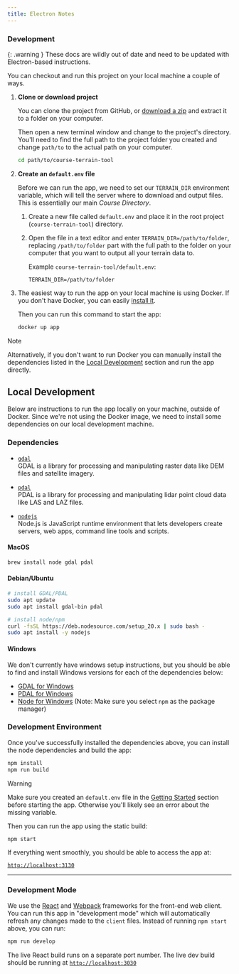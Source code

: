 ```yaml
---
title: Electron Notes
---
```


### Development


{: .warning }
These docs are wildly out of date and need to be updated with Electron-based instructions. 


You can checkout and run this project on your local machine a couple of ways.

1. **Clone or download project**

   You can clone the project from GitHub, or [download a zip](https://github.com/dudewheresmycode/course-terrain-tool/archive/refs/heads/main.zip) and extract it to a folder on your computer.

   Then open a new terminal window and change to the project's directory. You'll need to find the full path to the project folder you created and change `path/to` to the actual path on your computer.

   ```bash
   cd path/to/course-terrain-tool
   ```

   <a name="env-file"></a>

1. **Create an `default.env` file**

   Before we can run the app, we need to set our `TERRAIN_DIR` environment variable, which will tell the server where to download and output files. This is essentially our main _Course Directory_.

   1. Create a new file called `default.env` and place it in the root project (`course-terrain-tool`) directory.
   2. Open the file in a text editor and enter `TERRAIN_DIR=/path/to/folder`, replacing `/path/to/folder` part with the full path to the folder on your computer that you want to output all your terrain data to.

      Example `course-terrain-tool/default.env`:

      ```
      TERRAIN_DIR=/path/to/folder
      ```

1. The easiest way to run the app on your local machine is using Docker. If you don't have Docker, you can easily [install it](https://docs.docker.com/desktop/).

   Then you can run this command to start the app:

   ```bash
   docker up app
   ```

> [!NOTE]
> Alternatively, if you don't want to run Docker you can manually install the dependencies listed in the [Local Development](#Local%20Development) section and run the app directly.

## Local Development

Below are instructions to run the app locally on your machine, outside of Docker. Since we're not using the Docker image, we need to install some dependencies on our local development machine.

### Dependencies

- [`gdal`](https://gdal.org/en/stable/)<br />GDAL is a library for processing and manipulating raster data like DEM files and satellite imagery.

- [`pdal`](https://pdal.io/en/2.8.3/)<br />PDAL is a library for processing and manipulating lidar point cloud data like LAS and LAZ files.

- [`nodejs`](https://nodejs.org/)<br />Node.js is JavaScript runtime environment that lets developers create servers, web apps, command line tools and scripts.

#### MacOS

```bash
brew install node gdal pdal
```

#### Debian/Ubuntu

```bash
# install GDAL/PDAL
sudo apt update
sudo apt install gdal-bin pdal

# install node/npm
curl -fsSL https://deb.nodesource.com/setup_20.x | sudo bash -
sudo apt install -y nodejs
```

#### Windows

We don't currently have windows setup instructions, but you should be able to find and install Windows versions for each of the dependencies below:

- [GDAL for Windows](https://gdal.org/en/stable/download.html#windows)
- [PDAL for Windows](https://pdal.io/en/2.8.3/download.html#windows)
- [Node for Windows](https://nodejs.org/en/download) (Note: Make sure you select `npm` as the package manager)

### Development Environment

Once you've successfully installed the dependencies above, you can install the node dependencies and build the app:

```bash
npm install
npm run build
```

> [!WARNING]
> Make sure you created an `default.env` file in the [Getting Started](#env-file) section before starting the app. Otherwise you'll likely see an error about the missing variable.

Then you can run the app using the static build:

```bash
npm start
```

If everything went smoothly, you should be able to access the app at:

[`http://localhost:3130`](http://localhost:3130)

---

### Development Mode

We use the [React](https://react.dev/) and [Webpack](https://webpack.js.org/) frameworks for the front-end web client. You can run this app in "development mode" which will automatically refresh any changes made to the `client` files. Instead of running `npm start` above, you can run:

```bash
npm run develop
```

The live React build runs on a separate port number. The live dev build should be running at [`http://localhost:3030`](http://localhost:3030)
